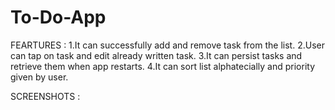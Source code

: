 # To-Do-App
 FEARTURES :
1.It can successfully add and remove task from the list.
2.User can tap on task and edit already written task.
3.It can persist tasks and retrieve them when app restarts.
4.It can sort list alphatecially and priority given by user.

SCREENSHOTS :
